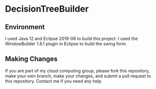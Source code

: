 # DecisionTreeBuilder

## Environment

I used Java 12 and Eclipse 2019-06 to build this project. I used the WindowBuilder 1.8.1 plugin in Eclipse to build the swing form. 
  

## Making Changes

If you are part of my cloud computing group, please fork this repository, make your own branch, make your changes, and submit a pull request to this repository. Contact me if you need any help. 
